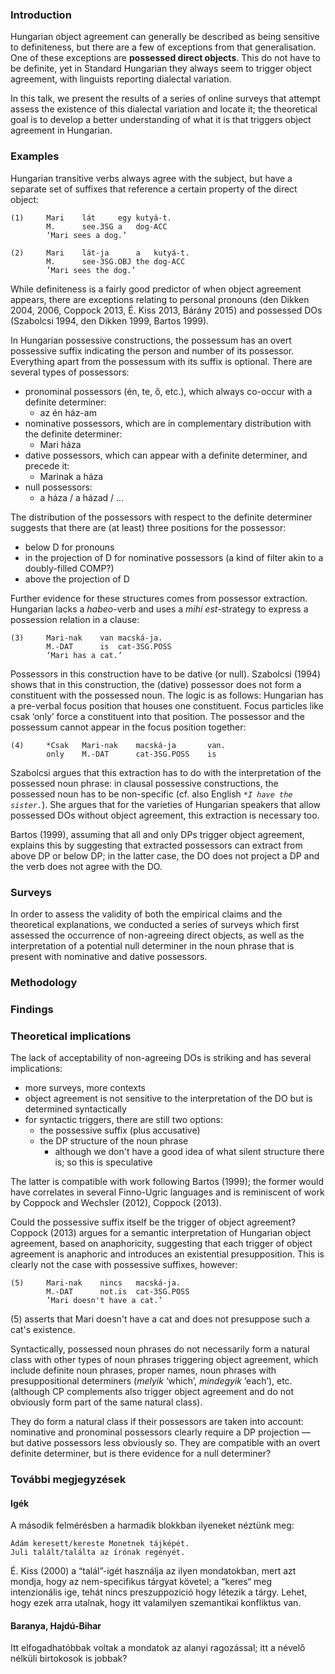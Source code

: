 ### Introduction

Hungarian object agreement can generally be described as being sensitive to
definiteness, but there are a few of exceptions from that generalisation.  One
of these exceptions are **possessed direct objects**. This do not have to be
definite, yet in Standard Hungarian they always seem to trigger object
agreement, with linguists reporting dialectal variation.

In this talk, we present the results of a series of online surveys that attempt
assess the existence of this dialectal variation and locate it; the theoretical
goal is to develop a better understanding of what it is that triggers object
agreement in Hungarian.

### Examples

Hungarian transitive verbs always agree with the subject, but have a separate
set of suffixes that reference a certain property of the direct object:

```
(1)     Mari    lát     egy kutyá-t.
        M.      see.3SG a   dog-ACC
        ‘Mari sees a dog.’

(2)     Mari    lát-ja      a   kutyá-t.
        M.      see-3SG.OBJ the dog-ACC
        ’Mari sees the dog.’
```

While definiteness is a fairly good predictor of when object agreement appears,
there are exceptions relating to personal pronouns (den Dikken 2004, 2006,
Coppock 2013, É. Kiss 2013, Bárány 2015) and possessed DOs (Szabolcsi 1994, den
Dikken 1999, Bartos 1999).

In Hungarian possessive constructions, the possessum has an overt possessive
suffix indicating the person and number of its possessor. Everything apart from
the possessum with its suffix is optional. There are several types of
possessors:

- pronominal possessors (én, te, ő, etc.), which always co-occur with a definite determiner:
    - az én ház-am
- nominative possessors, which are in complementary distribution with the definite determiner:
    - Mari háza
- dative possessors, which can appear with a definite determiner, and precede it:
    - Marinak a háza
- null possessors:
    - a háza / a házad / ...

The distribution of the possessors with respect to the definite determiner
suggests that there are (at least) three positions for the possessor:

- below D for pronouns
- in the projection of D for nominative possessors (a kind of filter akin to a doubly-filled COMP?)
- above the projection of D

Further evidence for these structures comes from possessor extraction.
Hungarian lacks a *habeo*-verb and uses a *mihi est*-strategy to express a
possession relation in a clause:

```
(3)     Mari-nak    van macská-ja.
        M.-DAT      is  cat-3SG.POSS
        ‘Mari has a cat.’
```

Possessors in this construction have to be dative (or null). Szabolcsi (1994)
shows that in this construction, the (dative) possessor does not form a
constituent with the possessed noun. The logic is as follows: Hungarian has a
pre-verbal focus position that houses one constituent. Focus particles like
csak ‘only’ force a constituent into that position. The possessor and the
possessum cannot appear in the focus position together:

```
(4)     *Csak   Mari-nak    macská-ja       van.
        only    M.-DAT      cat-3SG.POSS    is
```

Szabolcsi argues that this extraction has to do with the interpretation of the
possessed noun phrase: in clausal possessive constructions, the possessed noun
has to be non-specific (cf. also English *`*I have the sister.`*). She argues
that for the varieties of Hungarian speakers that allow possessed DOs without
object agreement, this extraction is necessary too.

Bartos (1999), assuming that all and only DPs trigger object agreement,
explains this by suggesting that extracted possessors can extract from above DP
or below DP; in the latter case, the DO does not project a DP and the verb does
not agree with the DO.

### Surveys

In order to assess the validity of both the empirical claims and the
theoretical explanations, we conducted a series of surveys which first assessed
the occurrence of non-agreeing direct objects, as well as the interpretation of
a potential null determiner in the noun phrase that is present with nominative
and dative possessors.

### Methodology

### Findings

### Theoretical implications

The lack of acceptability of non-agreeing DOs is striking and has several
implications:

- more surveys, more contexts
- object agreement is not sensitive to the interpretation of the DO but is determined syntactically
- for syntactic triggers, there are still two options:
    - the possessive suffix (plus accusative)
    - the DP structure of the noun phrase
        - although we don't have a good idea of what silent structure there is; so this is speculative

The latter is compatible with work following Bartos (1999); the former would
have correlates in several Finno-Ugric languages and is reminiscent of work by
Coppock and Wechsler (2012), Coppock (2013).

Could the possessive suffix itself be the trigger of object agreement? Coppock
(2013) argues for a semantic interpretation of Hungarian object agreement,
based on anaphoricity, suggesting that each trigger of object agreement is
anaphoric and introduces an existential presupposition. This is clearly not the
case with possessive suffixes, however:

```
(5)     Mari-nak    nincs   macská-ja.
        M.-DAT      not.is  cat-3SG.POSS
        ’Mari doesn't have a cat.’
```

(5) asserts that Mari doesn't have a cat and does not presuppose such a cat's
existence.

Syntactically, possessed noun phrases do not necessarily form a natural class
with other types of noun phrases triggering object agreement, which include
definite noun phrases, proper names, noun phrases with presuppositional
determiners (*melyik* ‘which’, *mindegyik* ‘each’), etc. (although CP
complements also trigger object agreement and do not obviously form part of the
same natural class).

They do form a natural class if their possessors are taken into account:
nominative and pronominal possessors clearly require a DP projection — but
dative possessors less obviously so. They are compatible with an overt definite
determiner, but is there evidence for a null determiner?

### További megjegyzések

#### Igék

A második felmérésben a harmadik blokkban ilyeneket néztünk meg:

```
Ádám keresett/kereste Monetnek tájképét.
Juli talált/találta az írónak regényét.
```

É. Kiss (2000) a “talál”-igét használja az ilyen mondatokban, mert azt mondja,
hogy az nem-specifikus tárgyat követel; a “keres“ meg intenzionális ige, tehát
nincs preszuppozició hogy létezik a tárgy. Lehet, hogy ezek arra utalnak, hogy
itt valamilyen szemantikai konfliktus van.

#### Baranya, Hajdú-Bihar

Itt elfogadhatóbbak voltak a mondatok az alanyi ragozással; itt a névelő
nélküli birtokosok is jobbak?

